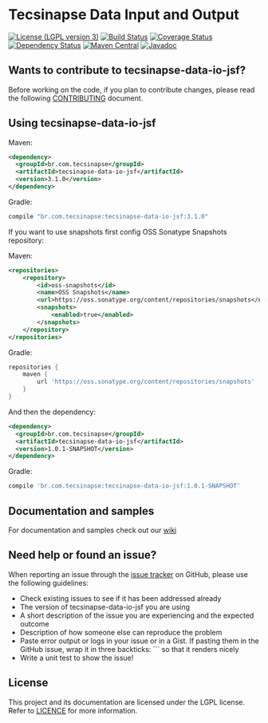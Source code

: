 Tecsinapse Data Input and Output
==========
[![License (LGPL version 3)](https://img.shields.io/badge/license-GNU%20LGPL%20version%203.0-blue.svg)](https://github.com/tecsinapse/tecsinapse-data-io-jsf/blob/master/LICENCE)
[![Build Status](https://travis-ci.org/tecsinapse/tecsinapse-data-io-jsf.svg?branch=master)](https://travis-ci.org/tecsinapse/tecsinapse-data-io-jsf)
[![Coverage Status](https://img.shields.io/coveralls/tecsinapse/tecsinapse-data-io-jsf.svg?branch=master)](https://coveralls.io/github/tecsinapse/tecsinapse-data-io-jsf?branch=master)
[![Dependency Status](https://www.versioneye.com/user/projects/57c325e069d94900403f6421/badge.svg)](https://www.versioneye.com/user/projects/57c325e069d94900403f6421)
[![Maven Central](https://maven-badges.herokuapp.com/maven-central/br.com.tecsinapse/tecsinapse-data-io-jsf/badge.svg)](https://maven-badges.herokuapp.com/maven-central/br.com.tecsinapse/tecsinapse-data-io-jsf/)
[![Javadoc](http://www.javadoc.io/badge/br.com.tecsinapse/tecsinapse-data-io-jsf.svg)](http://www.javadoc.io/doc/br.com.tecsinapse/tecsinapse-data-io-jsf)

Wants to contribute to tecsinapse-data-io-jsf?
---
Before working on the code, if you plan to contribute changes, please read the following [CONTRIBUTING](CONTRIBUTING.md) document.

Using tecsinapse-data-io-jsf
---

Maven:

``` xml
<dependency>
  <groupId>br.com.tecsinapse</groupId>
  <artifactId>tecsinapse-data-io-jsf</artifactId>
  <version>3.1.0</version>
</dependency>
```

Gradle:

```groovy
compile "br.com.tecsinapse:tecsinapse-data-io-jsf:3.1.0"
```

If you want to use snapshots first config OSS Sonatype Snapshots repository:

Maven:

``` xml
<repositories>
    <repository>
        <id>oss-snapshots</id>
        <name>OSS Snapshots</name>
        <url>https://oss.sonatype.org/content/repositories/snapshots</url>
        <snapshots>
            <enabled>true</enabled>
        </snapshots>
    </repository>
</repositories>
```

Gradle:

```groovy
repositories {
    maven {
        url 'https://oss.sonatype.org/content/repositories/snapshots'
    }
}
```

And then the dependency:

``` xml
<dependency>
  <groupId>br.com.tecsinapse</groupId>
  <artifactId>tecsinapse-data-io-jsf</artifactId>
  <version>1.0.1-SNAPSHOT</version>
</dependency>
```

Gradle:

```groovy
compile 'br.com.tecsinapse:tecsinapse-data-io-jsf:1.0.1-SNAPSHOT'
```

Documentation and samples
---

For documentation and samples check out our [wiki](https://github.com/tecsinapse/tecsinapse-data-io-jsf/wiki)

Need help or found an issue?
---

When reporting an issue through the [issue tracker](https://github.com/tecsinapse/tecsinapse-data-io-jsf/issues?state=open)
on GitHub, please use the following guidelines:

* Check existing issues to see if it has been addressed already
* The version of tecsinapse-data-io-jsf you are using
* A short description of the issue you are experiencing and the expected outcome
* Description of how someone else can reproduce the problem
* Paste error output or logs in your issue or in a Gist. If pasting them in the GitHub issue, wrap 
it in three backticks: ```  so that it renders nicely
* Write a unit test to show the issue!

License
---

This project and its documentation are licensed under the LGPL license. Refer to [LICENCE](LICENCE) for more information.
